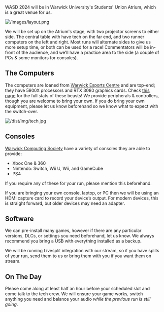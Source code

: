 
<div class="col-lg-6">
<div class="content backing">

WASD 2024 will be in Warwick University's Students' Union Atrium, which is a great venue for us.

![/images/layout.png](/images/layout.png)

We will be set up on the Atrium's stage, with two projector screens to either side. The central table with have tech on the far end, and two runner computers on the left and right. Most runs will alternate sides to give us more setup time, or both can be used for a race! Commentators will be in-front of the audience, and we'll have a practice area to the side (a couple of PCs & some monitors for consoles).

</div>
</div>

<div class="col-lg-6">
<div class="content backing">

## The Computers

The computers are loaned from [Warwick Esports Centre](https://warwick.ac.uk/esports) and are top-end; they have 5900X processors and RTX 3080 graphics cards. Check [this page](https://warwick.ac.uk/esports/play/) for the full stats of these beasts! We provide peripherals & controllers, though you are welcome to bring your own. If you do bring your own equipment, please let us know beforehand so we know what to expect with the switch-over.

![/dist/img/tech.jpg](/images/tech.jpg)

</div>
</div>

<div class="col-lg-6">
<div class="content backing">

## Consoles

[Warwick Computing Society](https://uwcs.co.uk/) have a variety of consoles they are able to provide:

- Xbox One & 360
- Nintendo: Switch, Wii U, Wii, and GameCube
- PS4

If you require any of these for your run, please mention this beforehand.

If you are bringing your own console, laptop, or PC then we will be using an HDMI capture card to record your device’s output. For modern devices, this is straight forward, but older devices may need an adapter.

</div>
</div>

<div class="col-lg-6">
<div class="content backing">

## Software

We can pre-install many games, however if there are any particular versions, DLCs, or settings you need beforehand, let us know. We always recommend you bring a USB with everything installed as a backup.

We will be running Livesplit integration with our stream, so if you have splits of your run, send them to us or bring them with you if you want them on stream.

## On The Day

Please come along at least half an hour before your scheduled slot and come talk to the tech crew. We will ensure your game works, switch anything you need and balance your audio *while the previous run is still going*. 

</div>
</div>

<!-- <div class="col-lg-6">
<div class="content backing">

## Remote Runs

If the following paragraph is gibberish to you, don’t worry! We will be providing a remote tech guide closer to the event.

We’ll be using our own RTMP server to receive your game stream. Please make sure this is a clean feed, with *only* the game video and audio. We’ll be using [VDO.Ninja](https://vdo.ninja/) to capture your webcam and microphone. We will send you a personal link to both of these to connect to ~15 minutes before your scheduled time. We recommend OBS to capture the game, either from your screen or a capture card from a console, and stream to our RTMP server.

</div>
</div> -->
